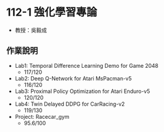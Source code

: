 # 112-1 強化學習專論
* 教授：吳毅成

## 作業說明
* Lab1: Temporal Difference Learning Demo for Game 2048
  * 117/120
* Lab2: Deep Q-Network for Atari MsPacman-v5
  * 116/120
* Lab3: Proximal Policy Optimization for Atari Enduro-v5
  * 120/120
* Lab4: Twin Delayed DDPG for CarRacing-v2
  * 119/130
* Project: Racecar_gym
  * 95.6/100